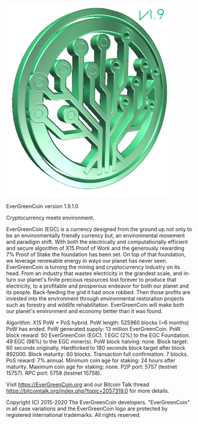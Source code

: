 
![Alt text](src/qt/res/images/splash.png)

EverGreenCoin version 1.9.1.0

Cryptocurrency meets environment. 

EverGreenCoin (EGC) is a currency designed from the ground up not only to be an environmentally friendly currency but, an environmental movement and paradigm shift. With both the electrically and computationally efficient and secure algorithm of X15 Proof of Work and the generously rewarding 7% Proof of Stake the foundation has been set. On top of that foundation, we leverage renewable energy in ways our planet has never seen. EverGreenCoin is turning the mining and cryptocurrency industry on its head. From an industry that wastes electricity in the grandest scale, and in-turn our planet's finite precious resources lost forever to produce that electricity, to a profitable and prosperous endeavor for both our planet and its people. Back-feeding the grid it had once robbed. Then those profits are invested into the environment through environmental restoration projects such as forestry and wildlife rehabilitation. EverGreenCoin will make both our planet's environment and economy better than it was found.

Algorithm: X15 PoW + PoS hybrid. 
PoW length: 525960 blocks (~6 months) PoW has ended. 
PoW generated supply: 13 million EverGreenCoin. 
PoW block reward: 50 EverGreenCoin (EGC). 
1 EGC (2%) to the EGC Foundation. 49 EGC (98%) to the EGC miner(s). 
PoW block halving: none. 
Block target: 60 seconds originally. Hardforked to 180 seconds block target after block 892000.
Block maturity: 60 blocks. 
Transaction full confirmation: 7 blocks. 
PoS reward: 7% annual. 
Minimum coin age for staking: 24 hours after maturity. 
Maximum coin age for staking: none. 
P2P port: 5757 (testnet 15757). 
RPC port: 5758 (testnet 15758). 

Visit https://EverGreenCoin.org and our Bitcoin Talk thread https://bitcointalk.org/index.php?topic=2057319.0 for more details.

Copyright (C) 2015-2020 The EverGreenCoin developers. 
"EverGreenCoin" in all case variations and the EverGreenCoin logo are protected by registered international trademarks. 
All rights reserved.
